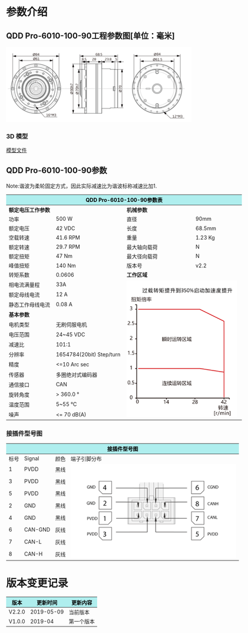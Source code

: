 # 参数介绍 
## QDD Pro-6010-100-90工程参数图[单位：毫米]
![QDD Pro-6010-100-90]( ../img/Qddpro_6010_x_90三视图.png )  
### 3D 模型
[模型文件]( ../img/QDD_Pro-6010-100-90_v2_2.step.zip )

## QDD Pro-6010-100-90参数

Note:谐波为柔轮固定方式，因此实际减速比为谐波标称减速比加1.

<table style="width:700px"><thead><tr><th colspan="4" style="background: PaleTurquoise; color: black;">QDD Pro-6010-100-90参数表</th></tr></thead><tbody><tr><td colspan="2" width=50%><b>额定电压工作参数</b></td><td colspan="2" width=50%><b>机械参数</b></td></tr><tr><td>功率</td><td>500 W</td><td>直径</td><td>90mm</td></tr><tr><td>额定电压</td><td>42 VDC</td><td>长度</td><td>68.5mm</td></tr><tr><td>空载转速</td><td>41.6 RPM</td><td>重量</td><td>1.23 Kg</td></tr><tr><td>额定转速</td><td>29.7 RPM</td><td>最大轴向载荷</td><td>  N</td></tr><tr><td>额定扭矩</td><td>47 Nm</td><td>最大径向载荷</td><td>  N</td></tr><tr><td>峰值扭矩</td><td>140 Nm</td><td>版本号</td><td>v2.2</td></tr><tr><td>转矩系数</td><td>0.0606</td><td colspan="2"><b>工作区域</b></td></tr><tr><td>相电流满量程</td><td>33A</td><td colspan="2" rowspan="15"><img src="../img/QddPro-6010-100-90曲线.png" style="width:300px"></td></tr><tr><td>额定母线电流</td><td>12 A</td></tr><tr><td>静态工作母线电流</td><td>0.08 A</td></tr><tr><td colspan="2"><b>基本参数</b></td></tr><tr><td>电机类型</td><td>无刷伺服电机</td></tr><tr><td>电压范围</td><td>24~45 VDC</td></tr><tr><td>减速比</td><td>101:1</td></tr><tr><td>分辨率</td><td>1654784(20bit) Step/turn</td></tr><tr><td>精度</td><td><=10 Arc sec</td></tr><tr><td>传感器</td><td>多圈绝对式编码器</td></tr><tr><td>通信接口</td><td>CAN</td></tr><tr><td>旋转角度</td><td>> 360.0 °</td></tr><tr><td>温度范围</td><td>5~55 °C</td></tr><tr><td>噪声</td><td><= 70 dB(A)</td></tr></tbody></table>



### 接插件型号图
<table class="tableizer-table" style="width:700px">
<thead><tr class="tableizer-firstrow"><th colspan="4" style="background: PaleTurquoise; color: black;">接插件型号图</th></tr></thead><tbody><tr><td>标号</td><td>Signal</td><td>颜色</td><td >端子引脚分布</td></tr><tr><td>1</td><td>PVDD</td><td>黑线</td><td rowspan="9"><img src="../img/配线2-2.png" style="width:450px"></td></tr><tr><td>3</td><td>PVDD</td><td>黑线</td></tr><tr><td>5</td><td>PVDD</td><td>黑线</td></tr><tr><td>2</td><td>GND</td><td>黑线</td></tr><tr><td>4</td><td>GND</td><td>黑线</td></tr><tr><td>6</td><td>CAN-GND</td><td>灰线</td></tr><tr><td>7</td><td>CAN-L</td><td>灰线</td></tr><tr><td>8</td><td>CAN-H</td><td>灰线</td></tr></tbody></table>

# 版本变更记录
<table class="tableizer-table">
<thead><tr class="tableizer-firstrow" style="background: PaleTurquoise; color: black;width:500px"><th >版本</th><th>更新时间</th><th>更新内容</th></tr></thead><tr><td>V2.2.0</td><td>2019-05-09</td><td>当前版本</th></tr></thead><tr><td>V1.0.0</td><td>2019-04</td><td>第一个版本</td></tr></tbody></table>
